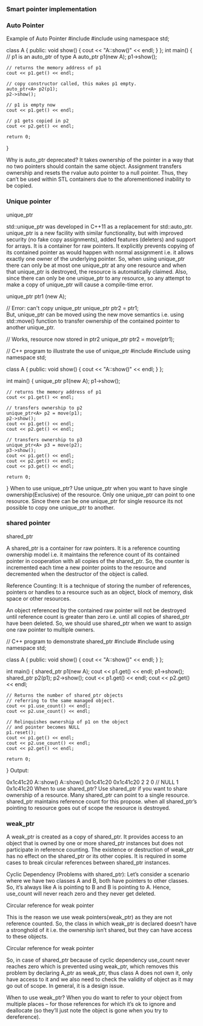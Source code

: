 ### Smart pointer implementation

### Auto Pointer 
Example of Auto Pointer 
#include <iostream>
#include <memory>
using namespace std;
  
class A {
public:
    void show() { cout << "A::show()" << endl; }
};
int main()
{
    // p1 is an auto_ptr of type A
    auto_ptr<A> p1(new A);
    p1->show();
  
    // returns the memory address of p1
    cout << p1.get() << endl;
  
    // copy constructor called, this makes p1 empty.
    auto_ptr<A> p2(p1);
    p2->show();
  
    // p1 is empty now
    cout << p1.get() << endl;
  
    // p1 gets copied in p2
    cout << p2.get() << endl;
  
    return 0;
}

Why is auto_ptr deprecated?
It takes ownership of the pointer in a way that no two pointers should contain the same object. Assignment transfers ownership and resets the rvalue auto pointer to a null pointer. Thus, they can’t be used within STL containers due to the aforementioned inability to be copied.

### Unique pointer
unique_ptr

std::unique_ptr was developed in C++11 as a replacement for std::auto_ptr.
unique_ptr is a new facility with similar functionality, but with improved security (no fake copy assignments), added features (deleters) and support for arrays. It is a container for raw pointers. It explicitly prevents copying of its contained pointer as would happen with normal assignment i.e. it allows exactly one owner of the underlying pointer.
So, when using unique_ptr there can only be at most one unique_ptr at any one resource and when that unique_ptr is destroyed, the resource is automatically claimed. Also, since there can only be one unique_ptr to any resource, so any attempt to make a copy of unique_ptr will cause a compile-time error.
  
   unique_ptr<A> ptr1 (new A);

 // Error: can't copy unique_ptr
 unique_ptr<A> ptr2 = ptr1;    
But, unique_ptr can be moved using the new move semantics i.e. using std::move() function to transfer ownership of the contained pointer to another unique_ptr.

// Works, resource now stored in ptr2
unique_ptr<A> ptr2 = move(ptr1); 
  
  // C++ program to illustrate the use of unique_ptr
#include <iostream>
#include <memory>
using namespace std;
  
class A {
public:
    void show()
    {
        cout << "A::show()" << endl;
    }
};
  
int main()
{
    unique_ptr<A> p1(new A);
    p1->show();
  
    // returns the memory address of p1
    cout << p1.get() << endl;
  
    // transfers ownership to p2
    unique_ptr<A> p2 = move(p1);
    p2->show();
    cout << p1.get() << endl;
    cout << p2.get() << endl;
  
    // transfers ownership to p3
    unique_ptr<A> p3 = move(p2);
    p3->show();
    cout << p1.get() << endl;
    cout << p2.get() << endl;
    cout << p3.get() << endl;
  
    return 0;
}
When to use unique_ptr?
Use unique_ptr when you want to have single ownership(Exclusive) of the resource. Only one unique_ptr can point to one resource. Since there can be one unique_ptr for single resource its not possible to copy one unique_ptr to another.
  
  ### shared pointer
shared_ptr

A shared_ptr is a container for raw pointers. It is a reference counting ownership model i.e. it maintains the reference count of its contained pointer in cooperation with all copies of the shared_ptr. So, the counter is incremented each time a new pointer points to the resource and decremented when the destructor of the object is called.

Reference Counting: It is a technique of storing the number of references, pointers or handles to a resource such as an object, block of memory, disk space or other resources.

An object referenced by the contained raw pointer will not be destroyed until reference count is greater than zero i.e. until all copies of shared_ptr have been deleted.
So, we should use shared_ptr when we want to assign one raw pointer to multiple owners.


// C++ program to demonstrate shared_ptr
#include <iostream>
#include <memory>
using namespace std;
  
class A {
public:
    void show()
    {
        cout << "A::show()" << endl;
    }
};
  
int main()
{
    shared_ptr<A> p1(new A);
    cout << p1.get() << endl;
    p1->show();
    shared_ptr<A> p2(p1);
    p2->show();
    cout << p1.get() << endl;
    cout << p2.get() << endl;
  
    // Returns the number of shared_ptr objects
    // referring to the same managed object.
    cout << p1.use_count() << endl;
    cout << p2.use_count() << endl;
  
    // Relinquishes ownership of p1 on the object
    // and pointer becomes NULL
    p1.reset();
    cout << p1.get() << endl;
    cout << p2.use_count() << endl;
    cout << p2.get() << endl;
  
    return 0;
}
Output:

0x1c41c20
A::show()
A::show()
0x1c41c20
0x1c41c20
2
2
0          // NULL
1
0x1c41c20
When to use shared_ptr?
Use shared_ptr if you want to share ownership of a resource. Many shared_ptr can point to a single resource. shared_ptr maintains reference count for this propose. when all shared_ptr’s pointing to resource goes out of scope the resource is destroyed.

 ### weak_ptr

A weak_ptr is created as a copy of shared_ptr. It provides access to an object that is owned by one or more shared_ptr instances but does not participate in reference counting. The existence or destruction of weak_ptr has no effect on the shared_ptr or its other copies. It is required in some cases to break circular references between shared_ptr instances.


Cyclic Dependency (Problems with shared_ptr): Let’s consider a scenario where we have two classes A and B, both have pointers to other classes. So, it’s always like A is pointing to B and B is pointing to A. Hence, use_count will never reach zero and they never get deleted.

Circular reference for weak pointer

This is the reason we use weak pointers(weak_ptr) as they are not reference counted. So, the class in which weak_ptr is declared doesn’t have a stronghold of it i.e. the ownership isn’t shared, but they can have access to these objects.

Circular reference for weak pointer

So, in case of shared_ptr because of cyclic dependency use_count never reaches zero which is prevented using weak_ptr, which removes this problem by declaring A_ptr as weak_ptr, thus class A does not own it, only have access to it and we also need to check the validity of object as it may go out of scope. In general, it is a design issue.

When to use weak_ptr?
When you do want to refer to your object from multiple places – for those references for which it’s ok to ignore and deallocate (so they’ll just note the object is gone when you try to dereference).
